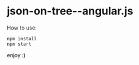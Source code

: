 # json-on-tree--angular.js

How to use:
````````````````````````
npm install 
npm start
````````````````````````

enjoy :)
